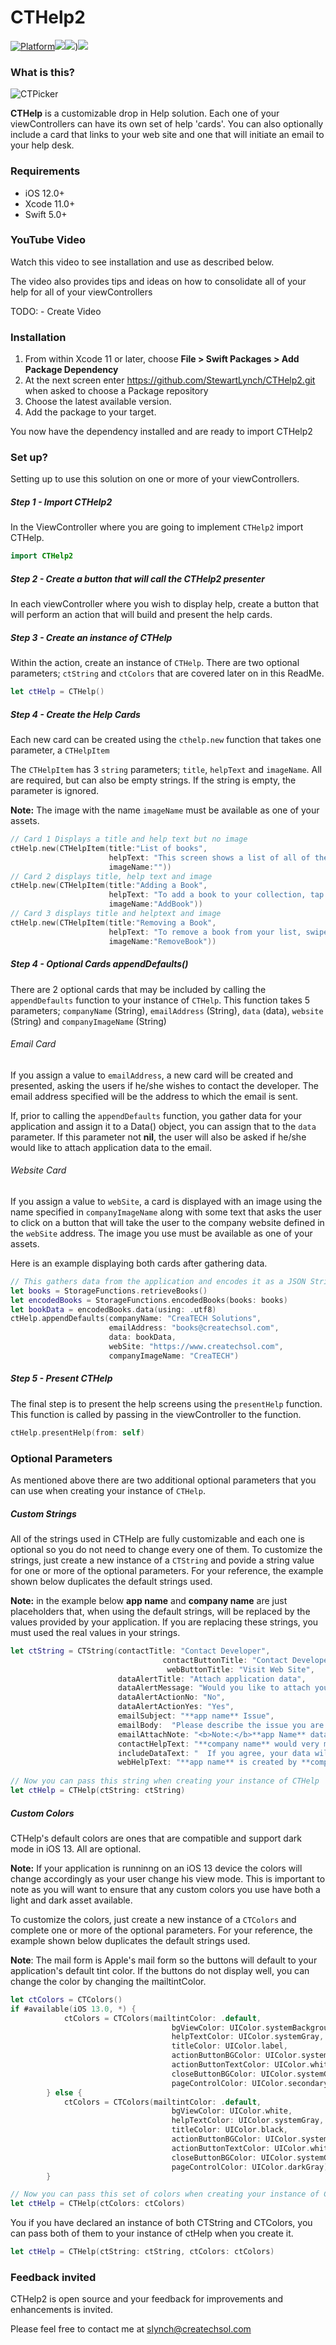 # CTHelp2

[![Platform](http://img.shields.io/badge/platform-iOS-blue.svg?style=flat)](https://developer.apple.com/iphone/index.action)[![](http://img.shields.io/badge/language-Swift-brightgreen.svg?color=orange)](https://developer.apple.com/swift)![](https://img.shields.io/github/tag/stewartlynch/CTPicker?style=flat))![](https://img.shields.io/github/last-commit/StewartLynch/CTPicker)

### What is this?

![CTPicker](CTHelp2.gif)

**CTHelp** is a customizable drop in Help solution.  Each one of your viewControllers can have its own set of help 'cards'.  You can also optionally include a card that links to your web site and one that will initiate an email to your help desk.

### Requirements
- iOS 12.0+
- Xcode 11.0+
- Swift 5.0+
### YouTube Video

Watch this video to see installation and use as described below.

The video also provides tips and ideas on how to consolidate all of your help for all of your viewControllers

TODO: - Create Video

### Installation

1. From within Xcode 11 or later, choose **File > Swift Packages > Add Package Dependency**
2. At the next screen enter https://github.com/StewartLynch/CTHelp2.git when asked to choose a Package repository
3. Choose the latest available version.
4. Add the package to your target.

You now have the dependency installed and are ready to import CTHelp2

### Set up?

Setting up to use this solution on one or more of your viewControllers.

##### Step 1 - Import CTHelp2

In the ViewController where you are going to implement `CTHelp2` import CTHelp.

```swift
import CTHelp2
```

##### Step 2 - Create a button that will call the CTHelp2 presenter

In each viewController where you wish to display help, create a button that will perform an action that will build and present the help cards.

##### Step 3 - Create an instance of CTHelp

Within the action, create an instance of `CTHelp`.  There are two optional parameters; `ctString` and `ctColors` that are covered later on in this ReadMe.

```swift
let ctHelp = CTHelp()
```

##### Step 4 - Create the Help Cards

Each new card can be created using the `cthelp.new` function that takes one parameter, a `CTHelpItem`

The `CTHelpItem` has 3 `string` parameters; `title`, `helpText` and `imageName`.  All are required, but can also be empty strings.  If the string is empty, the parameter is ignored.

**Note:** The image with the name `imageName` must be available as one of your assets.

```swift
// Card 1 Displays a title and help text but no image
ctHelp.new(CTHelpItem(title:"List of books",
                      helpText: "This screen shows a list of all of the books that you have read.\nAs you read more books you read more books you can add to this list.\nYou can also remove books from the list as well.  See the other help screens here for more information.",
                      imageName:""))
// Card 2 displays title, help text and image
ctHelp.new(CTHelpItem(title:"Adding a Book",
                      helpText: "To add a book to your collection, tap on the '+' button on the navigation bar.\nEnter the book title and author and tap the 'Add' button",
                      imageName:"AddBook"))
// Card 3 displays title and helptext and image
ctHelp.new(CTHelpItem(title:"Removing a Book",
                      helpText: "To remove a book from your list, swipe from the right to the left and choose 'Remove Book'.",
                      imageName:"RemoveBook"))
```

##### Step 4 - Optional Cards appendDefaults()

There are 2 optional cards that may be included by calling the `appendDefaults` function to your instance of `CTHelp`.  This function takes 5 parameters; `companyName` (String), `emailAddress` (String), `data` (data), `website` (String) and `companyImageName` (String)

###### Email Card

If you assign a value to `emailAddress`, a new card will be created and presented, asking the users if he/she wishes to contact the developer. The email address specified will be the address to which the email is sent. 

If, prior to calling the `appendDefaults` function, you gather data for your application and assign it to a Data() object, you can assign that to the `data` parameter. If this parameter not **nil**, the user will also be asked if he/she would like to attach application data to the email.

###### Website Card

If you assign a value to `webSite`, a card is displayed with an image using the name specified in `companyImageName` along with some text that asks the user to click on a button that will take the user to the company website defined in the `webSite` address. The image you use must be available as one of your assets.

Here is an example displaying both cards after gathering data.

```swift
// This gathers data from the application and encodes it as a JSON String
let books = StorageFunctions.retrieveBooks()
let encodedBooks = StorageFunctions.encodedBooks(books: books)
let bookData = encodedBooks.data(using: .utf8)
ctHelp.appendDefaults(companyName: "CreaTECH Solutions",
                      emailAddress: "books@createchsol.com",
                      data: bookData,
                      webSite: "https://www.createchsol.com",
                      companyImageName: "CreaTECH")
```

##### Step 5 - Present CTHelp

The final step is to present the help screens using the `presentHelp` function. This function is called by passing in the viewController to the function.

```swift
ctHelp.presentHelp(from: self)
```

### Optional Parameters

As mentioned above there are two additional optional parameters that you can use when creating your instance of `CTHelp`.  

##### Custom Strings

All of the strings used in CTHelp are fully customizable and each one is optional so you do not need to change every one of them.  To customize the strings, just create a new instance of  a `CTString` and povide a string value for one or more of the optional parameters.  For your reference, the example shown below duplicates the default strings used.

**Note:** in the example below **app name** and **company name** are just placeholders that, when using the default strings, will be replaced by the values provided by your application.  If you are replacing these strings, you must used the real values in your strings.

```swift
let ctString = CTString(contactTitle: "Contact Developer",
                                  contactButtonTitle: "Contact Developer",
                                   webButtonTitle: "Visit Web Site",
                        dataAlertTitle: "Attach application data",
                        dataAlertMessage: "Would you like to attach your application data to this message to assist the developer in troubleshooting?",
                        dataAlertActionNo: "No",
                        dataAlertActionYes: "Yes",
                        emailSubject: "**app name** Issue",
                        emailBody:  "Please describe the issue you are having in as much detail as possible:",
                        emailAttachNote: "<b>Note:</b>**app Name** data is attached.",
                        contactHelpText: "**company name** would very much like to assist you if you are having issues with **app name**. Please tap button below to initiate an email to the developer.",
                        includeDataText: "  If you agree, your data will be compiled and sent to the developer for analysis.",
                        webHelpText: "**app name** is created by **company name**.  Please visit our website for more information about our company.")
         
// Now you can pass this string when creating your instance of CTHelp
let ctHelp = CTHelp(ctString: ctString)
```

##### Custom Colors

CTHelp's default colors are ones that are compatible and support dark mode in iOS 13.  All are optional.

**Note:** If your application is runninng on an iOS 13 device the colors will change accordingly as your user change his view mode.  This is important to note as you will want to ensure that any custom colors you use have both a light and dark asset available.

To customize the colors, just create a new instance of  a `CTColors` and complete one or more of the optional parameters.  For your reference, the example shown below duplicates the default strings used.

**Note**: The mail form is Apple's mail form so the buttons will default to your application's default tint color.  If the buttons do not display well, you can change the color by changing the mailtintColor.

```swift
let ctColors = CTColors()        
if #available(iOS 13.0, *) {
            ctColors = CTColors(mailtintColor: .default,
                                    bgViewColor: UIColor.systemBackground,
                                    helpTextColor: UIColor.systemGray,
                                    titleColor: UIColor.label,
                                    actionButtonBGColor: UIColor.systemBlue,
                                    actionButtonTextColor: UIColor.white,
                                    closeButtonBGColor: UIColor.systemGray,
                                    pageControlColor: UIColor.secondaryLabel)
        } else {
            ctColors = CTColors(mailtintColor: .default,
                                    bgViewColor: UIColor.white,
                                    helpTextColor: UIColor.systemGray,
                                    titleColor: UIColor.black,
                                    actionButtonBGColor: UIColor.systemBlue,
                                    actionButtonTextColor: UIColor.white,
                                    closeButtonBGColor: UIColor.systemGray,
                                    pageControlColor: UIColor.darkGray)
        }

// Now you can pass this set of colors when creating your instance of CTHelp
let ctHelp = CTHelp(ctColors: ctColors)
```

You if you have declared an instance of both CTString and CTColors, you can pass both of them to your instance of ctHelp when you create it.

```swift
let ctHelp = CTHelp(ctString: ctString, ctColors: ctColors)
```

### Feedback invited

CTHelp2 is open source and your feedback for improvements and enhancements is invited.

Please feel free to contact me at slynch@createchsol.com
